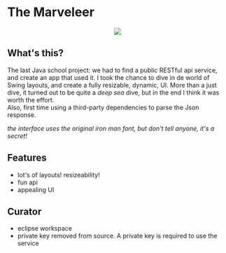 # The Marveleer

<p align="center">
  <img src="assets/gameplay.gif">
</p>

## What's this?

The last Java school project: we had to find a public RESTful api service, and create an app that used it. I took the chance to dive in de world of Swing layouts, and create a fully resizable, dynamic, UI. More than a just dive, it turned out to be quite a *deep sea* dive, but in the end I think it was worth the effort.\
Also, first time using a third-party dependencies to parse the Json response.

*the interface uses the original iron man font, but don't tell anyone, it's a secret!*

## Features

* lot's of layouts! resizeability!
* fun api
* appealing UI

## Curator

* eclipse workspace
* private key removed from source. A private key is required to use the service
